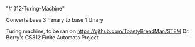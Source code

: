 "# 312-Turing-Machine" 

Converts base 3 Tenary to base 1 Unary

Turing machine, to be ran on https://github.com/ToastyBreadMan/STEM
Dr. Berry's CS312 Finite Automata Project

